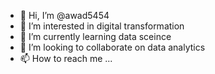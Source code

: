- 👋 Hi, I’m @awad5454
- 👀 I’m interested in digital transformation
- 🌱 I’m currently learning data sceince
- 💞️ I’m looking to collaborate on data analytics 
- 📫 How to reach me ...

<!---
awad5454/awad5454 is a ✨ special ✨ repository because its `README.md` (this file) appears on your GitHub profile.
You can click the Preview link to take a look at your changes.
--->

